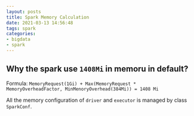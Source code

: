 ```yaml
---
layout: posts
title: Spark Memory Calculation
date: 2021-03-13 14:56:48
tags: spark
categories:
- bigdata
- spark
---
```


## Why the spark use `1408Mi` in memoru in default?

Formula: `MemoryRequest(1Gi) + Max(MemoryRequest * MemoryOverheadFactor, MinMenoryOverhead(384Mi)) = 1408
Mi`

All the memory configuration of `driver` and `executor` is managed by class `SparkConf`.